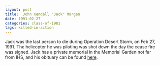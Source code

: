 ```yaml
---
layout: post
title:  John Kendall "Jack" Morgan
date: 1991-02-27
categories: class-of-1981
tags: killed-in-action
---
```


Jack was the last person to die during Operation Desert Storm, on Feb 27, 1991. The helicopter he was piloting was shot down the day the cease fire was signed. Jack has a private memorial in the Memorial Garden not far from IHS, and his obituary can be found [here](http://tinyurl.com/kwyen6a).


